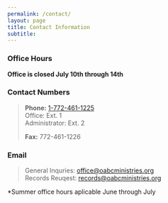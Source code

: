 ```yaml
---
permalink: /contact/
layout: page
title: Contact Information
subtitle: 
---
```

### Office Hours
**Office is closed July 10th through 14th**

<!--- ### Summer Office Hours*
> **Mon:** By appointment<br />
> **Tues:** 9:00am - 2:00pm<br />
> **Wed:** 9:00am - 2:00pm<br />
> **Thur:** 9:00am - 2:00pm<br />
> **Fri:** By appointment<br /> --->

<!---### Office Hours
> **Mon:** 8:00am - 3:30pm<br />
> **Tues:** 8:00am - 3:30pm<br />
> **Wed:** 8:00am - 3:30pm<br />
> **Thur:** 8:00am - 3:30pm<br />
> **Fri:** 8:00am - 3:30pm<br />--->

### Contact Numbers
> **Phone:** <a href="tel:+17724611225">1-772-461-1225</a><br />
>   Office: Ext. 1<br />
>   Administrator: Ext. 2<br />
>   <!---Parsonage: Ext. 3<br />--->
> **Fax:** 772-461-1226<br />

### Email
> General Inquries: <office@oabcministries.org><br />
> Records Reuqest: <records@oabcministries.org>

*Summer office hours aplicable June through July
